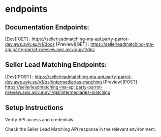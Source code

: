 # endpoints

## Documentation Endpoints:

[Dev][GET] : https://sellerleadmatching-ma-api.party-parrot-dev.aws.aviv.eu/v1/docs
[Preview][GET] : https://sellerleadmatching-ma-api.party-parrot-preview.aws.aviv.eu/v1/doc 

## Seller Lead Matching Endpoints:

[Dev][POST] : https://sellerleadmatching-ma-api.party-parrot-dev.aws.aviv.eu/v1/qsl/intermediaries-matching
[Preview][POST] : https://sellerleadmatching-ma-api.party-parrot-preview.aws.aviv.eu/v1/qsl/intermediaries-matching

## Setup Instructions

Verify API access and credentials.

Check the Seller Lead Matching API response in the relevant environment.